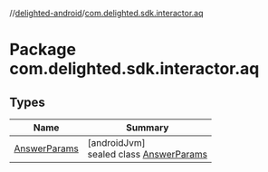 //[delighted-android](../../index.md)/[com.delighted.sdk.interactor.aq](index.md)

# Package com.delighted.sdk.interactor.aq

## Types

| Name | Summary |
|---|---|
| [AnswerParams](-answer-params/index.md) | [androidJvm]<br>sealed class [AnswerParams](-answer-params/index.md) |
